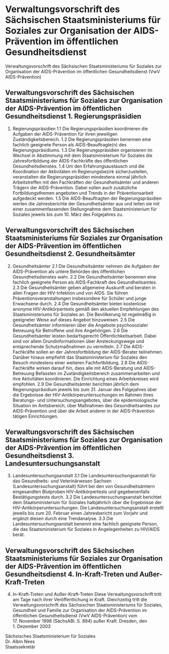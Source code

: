 # Verwaltungsvorschrift des Sächsischen Staatsministeriums für Soziales zur Organisation der AIDS-Prävention im öffentlichen Gesundheitsdienst

Verwaltungsvorschrift des Sächsischen Staatsministeriums für Soziales zur Organisation der AIDS-Prävention im öffentlichen Gesundheitsdienst (VwV AIDS-Prävention)

## Verwaltungsvorschrift des Sächsischen Staatsministeriums für Soziales zur Organisation der AIDS-Prävention im öffentlichen Gesundheitsdienst 1. Regierungspräsidien

1. Regierungspräsidien 1.1 Die Regierungspräsidien koordinieren die Aufgaben der AIDS-Prävention für ihren jeweiligen Zuständigkeitsbereich. 1.2 Die Regierungspräsidien benennen eine fachlich geeignete Person als AIDS-Beauftragte(n) des Regierungspräsidiums. 1.3 Die Regierungspräsidien organisieren im Wechsel in Abstimmung mit dem Staatsministerium für Soziales die Jahresfortbildung der AIDS-Fachkräfte des öffentlichen Gesundheitsdienstes. 1.4 Um den Erfahrungsaustausch und die Koordination der Aktivitäten im Regierungsbezirk sicherzustellen, veranstalten die Regierungspräsidien mindestens einmal jährlich Arbeitstreffen mit den Fachkräften der Gesundheitsämter und anderen Trägern der AIDS-Prävention. Dabei sollen auch zusätzliche Fortbildungsthemen angeboten und Trends in der Präventionsarbeit aufgedeckt werden. 1.5 Die AIDS-Beauftragten der Regierungspräsidien werten die Jahresberichte der Gesundheitsämter aus und leiten sie mit einer zusammenfassenden Stellungnahme dem Staatsministerium für Soziales jeweils bis zum 10. März des Folgejahres zu. 
## Verwaltungsvorschrift des Sächsischen Staatsministeriums für Soziales zur Organisation der AIDS-Prävention im öffentlichen Gesundheitsdienst 2. Gesundheitsämter

2. Gesundheitsämter 2.1 Die Gesundheitsämter nehmen die Aufgaben der AIDS-Prävention als untere Behörden des öffentlichen Gesundheitsdienstes wahr. 2.2 Die Gesundheitsämter benennen eine fachlich geeignete Person als AIDS-Fachkraft des Gesundheitsamtes. 2.3 Die Gesundheitsämter geben allgemeine Auskunft und beraten in allen Fragen der HIV-Infektion und von AIDS. Sie führen Präventionsveranstaltungen insbesondere für Schüler und junge Erwachsene durch. 2.4 Die Gesundheitsämter bieten kostenlose anonyme HIV-Antikörpertests gemäß den aktuellen Empfehlungen des Staatsministeriums für Soziales an. Die Bevölkerung ist regelmäßig in geeigneter Weise auf dieses Angebot hinzuweisen. 2.5 Die Gesundheitsämter informieren über die Angebote psychosozialer Betreuung für Betroffene und ihre Angehörigen. 2.6 Die Gesundheitsämter leisten bedarfsgerecht Öffentlichkeitsarbeit. Dabei sind vor allem Grundinformationen über Ansteckungswege und entsprechende Schutzmaßnahmen zu vermitteln. 2.7 Die AIDS-Fachkräfte sollen an der Jahresfortbildung der AIDS-Berater teilnehmen. Darüber hinaus empfiehlt das Staatsministerium für Soziales den Besuch mindestens einer weiteren Fachfortbildung. 2.8 Die AIDS-Fachkräfte wirken darauf hin, dass alle mit AIDS-Beratung und AIDS-Betreuung Befassten im Zuständigkeitsbereich zusammenarbeiten und ihre Aktivitäten koordinieren. Die Einrichtung eines Arbeitskreises wird empfohlen. 2.9 Die Gesundheitsämter berichten jährlich dem Regierungspräsidium jeweils bis zum 31. Januar des Folgejahres über die Ergebnisse der HIV-Antikörperuntersuchungen im Rahmen ihres Beratungs- und Untersuchungsangebotes, über die epidemiologische Situation im Amtsbereich, über Maßnahmen des Gesundheitsamtes zur AIDS-Prävention und über die Arbeit anderer in der AIDS-Prävention tätigen Einrichtungen. 
## Verwaltungsvorschrift des Sächsischen Staatsministeriums für Soziales zur Organisation der AIDS-Prävention im öffentlichen Gesundheitsdienst 3. Landesuntersuchungsanstalt

3. Landesuntersuchungsanstalt 3.1 Die Landesuntersuchungsanstalt für das Gesundheits- und Veterinärwesen Sachsen (Landesuntersuchungsanstalt) führt bei den von Gesundheitsämtern eingesandten Blutproben HIV-Antikörpertests und gegebenenfalls Bestätigungstests durch. 3.2 Die Landesuntersuchungsanstalt berichtet dem Staatsministerium für Soziales halbjährlich über die Ergebnisse der HIV-Antikörperuntersuchungen. Die Landesuntersuchungsanstalt erstellt jeweils bis zum 20. Februar einen Jahresbericht zum Vorjahr und ergänzt diesen durch eine Trendanalyse. 3.3 Die Landesuntersuchungsanstalt benennt eine fachlich geeignete Person, die das Staatsministerium für Soziales in Angelegenheiten zu HIV/AIDS berät. 
## Verwaltungsvorschrift des Sächsischen Staatsministeriums für Soziales zur Organisation der AIDS-Prävention im öffentlichen Gesundheitsdienst 4. In-Kraft-Treten und Außer-Kraft-Treten

4. In-Kraft-Treten und Außer-Kraft-Treten Diese Verwaltungsvorschrift tritt am Tage nach ihrer Veröffentlichung in Kraft. Gleichzeitig tritt die Verwaltungsvorschrift des Sächsischen Staatsministeriums für Soziales, Gesundheit und Familie zur Organisation der AIDS-Prävention im öffentlichen Gesundheitsdienst (VwV AIDS-Prävention) vom 17. November 1998 (SächsABl. S. 894) außer Kraft. Dresden, den 1. Dezember 2003

Sächsisches Staatsministerium für Soziales            
           Dr. Albin Nees            
           Staatssekretär

